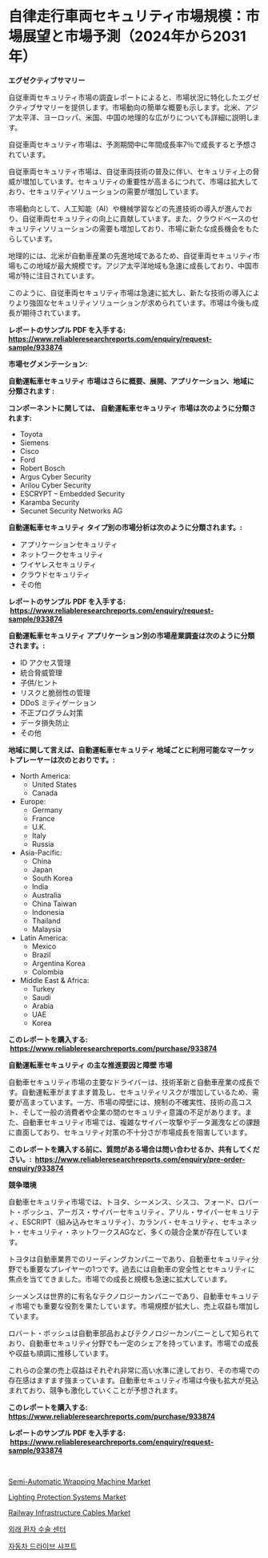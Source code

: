 <p><h1>自律走行車両セキュリティ市場規模：市場展望と市場予測（2024年から2031年）</h1></p><p><strong>エグゼクティブサマリー</strong></p>
<p><p>自従車両セキュリティ市場の調査レポートによると、市場状況に特化したエグゼクティブサマリーを提供します。市場動向の簡単な概要も示します。北米、アジア太平洋、ヨーロッパ、米国、中国の地理的な広がりについても詳細に説明します。</p><p>自従車両セキュリティ市場は、予測期間中に年間成長率7％で成長すると予想されています。</p><p>自従車両セキュリティ市場は、自従車両技術の普及に伴い、セキュリティ上の脅威が増加しています。セキュリティの重要性が高まるにつれて、市場は拡大しており、セキュリティソリューションの需要が増加しています。</p><p>市場動向として、人工知能（AI）や機械学習などの先進技術の導入が進んでおり、自従車両セキュリティの向上に貢献しています。また、クラウドベースのセキュリティソリューションの需要も増加しており、市場に新たな成長機会をもたらしています。</p><p>地理的には、北米が自動車産業の先進地域であるため、自従車両セキュリティ市場もこの地域が最大規模です。アジア太平洋地域も急速に成長しており、中国市場が特に注目されています。</p><p>このように、自従車両セキュリティ市場は急速に拡大し、新たな技術の導入によりより強固なセキュリティソリューションが求められています。市場は今後も成長が期待されています。</p></p>
<p><strong>レポートのサンプル PDF を入手する: <a href="https://www.reliableresearchreports.com/enquiry/request-sample/933874">https://www.reliableresearchreports.com/enquiry/request-sample/933874</a></strong></p>
<p><strong>市場セグメンテーション:</strong></p>
<p><strong> 自動運転車セキュリティ 市場はさらに概要、展開、アプリケーション、地域に分類されます :</strong></p>
<p><strong>コンポーネントに関しては、 自動運転車セキュリティ 市場は次のように分類されます: &nbsp;</strong></p>
<p><ul><li>Toyota</li><li>Siemens</li><li>Cisco</li><li>Ford</li><li>Robert Bosch</li><li>Argus Cyber Security</li><li>Arilou Cyber Security</li><li>ESCRYPT – Embedded Security</li><li>Karamba Security</li><li>Secunet Security Networks AG</li></ul></p>
<p><strong> 自動運転車セキュリティ タイプ別の市場分析は次のように分類されます。:</strong></p>
<p><ul><li>アプリケーションセキュリティ</li><li>ネットワークセキュリティ</li><li>ワイヤレスセキュリティ</li><li>クラウドセキュリティ</li><li>その他</li></ul></p>
<p><strong>レポートのサンプル PDF を入手する: &nbsp;<a href="https://www.reliableresearchreports.com/enquiry/request-sample/933874">https://www.reliableresearchreports.com/enquiry/request-sample/933874</a></strong></p>
<p><strong> 自動運転車セキュリティ アプリケーション別の市場産業調査は次のように分類されます。:</strong></p>
<p><ul><li>ID アクセス管理</li><li>統合脅威管理</li><li>子供/ヒント</li><li>リスクと脆弱性の管理</li><li>DDoS ミティゲーション</li><li>不正プログラム対策</li><li>データ損失防止</li><li>その他</li></ul></p>
<p><strong>地域に関して言えば、自動運転車セキュリティ 地域ごとに利用可能なマーケットプレーヤーは次のとおりです。:</strong></p>
<p><ul>
    <li>
        North America:
        <ul>
            <li>United States</li>
            <li>Canada</li>
        </ul>
    </li>
    <li>
        Europe:
        <ul>
            <li>Germany</li>
            <li>France</li>
            <li>U.K.</li>
            <li>Italy</li>
            <li>Russia</li>
        </ul>
    </li>
    <li>
        Asia-Pacific:
        <ul>
            <li>China</li>
            <li>Japan</li>
            <li>South Korea</li>
            <li>India</li>
            <li>Australia</li>
            <li>China Taiwan</li>
            <li>Indonesia</li>
            <li>Thailand</li>
            <li>Malaysia</li>
        </ul>
    </li>
    <li>
        Latin America:
        <ul>
            <li>Mexico</li>
            <li>Brazil</li>
            <li>Argentina Korea</li>
            <li>Colombia</li>
        </ul>
    </li>
    <li>
        Middle East & Africa:
        <ul>
            <li>Turkey</li>
            <li>Saudi</li>
            <li>Arabia</li>
            <li>UAE</li>
            <li>Korea</li>
        </ul>
    </li>
    </ul></p>
<p><strong>このレポートを購入する: &nbsp;<a href="https://www.reliableresearchreports.com/purchase/933874">https://www.reliableresearchreports.com/purchase/933874</a></strong></p>
<p><strong>自動運転車セキュリティ の主な推進要因と障壁 市場</strong></p>
<p><p>自動車セキュリティ市場の主要なドライバーは、技術革新と自動車産業の成長です。自動運転車がますます普及し、セキュリティリスクが増加しているため、需要が高まっています。一方、市場の障壁には、規制の不確実性、技術の高コスト、そして一般の消費者や企業の間のセキュリティ意識の不足があります。また、自動車セキュリティ市場では、複雑なサイバー攻撃やデータ漏洩などの課題に直面しており、セキュリティ対策の不十分さが市場成長を阻害しています。</p></p>
<p><strong>このレポートを購入する前に、質問がある場合は問い合わせるか、共有してください。:&nbsp; <a href="https://www.reliableresearchreports.com/enquiry/pre-order-enquiry/933874">https://www.reliableresearchreports.com/enquiry/pre-order-enquiry/933874</a></strong></p>
<p><strong>競争環境</strong></p>
<p><p>自動車セキュリティ市場では、トヨタ、シーメンス、シスコ、フォード、ロバート・ボッシュ、アーガス・サイバーセキュリティ、アリル・サイバーセキュリティ、ESCRIPT（組み込みセキュリティ）、カランバ・セキュリティ、セキュネット・セキュリティ・ネットワークスAGなど、多くの競合企業が存在しています。 </p><p>トヨタは自動車業界でのリーディングカンパニーであり、自動車セキュリティ分野でも重要なプレイヤーの1つです。過去には自動車の安全性とセキュリティに焦点を当ててきました。市場での成長と規模も急速に拡大しています。 </p><p>シーメンスは世界的に有名なテクノロジーカンパニーであり、自動車セキュリティ市場でも重要な役割を果たしています。市場規模が拡大し、売上収益も増加しています。 </p><p>ロバート・ボッシュは自動車部品およびテクノロジーカンパニーとして知られており、自動車セキュリティ分野でも一定のシェアを持っています。市場での成長や収益も順調に推移しています。 </p><p>これらの企業の売上収益はそれぞれ非常に高い水準に達しており、その市場での存在感はますます強まっています。自動車セキュリティ市場は今後も拡大が見込まれており、競争も激化していくことが予想されます。</p></p>
<p><strong>このレポートを購入する: &nbsp; <a href="https://www.reliableresearchreports.com/purchase/933874">https://www.reliableresearchreports.com/purchase/933874</a></strong></p>
<p><strong>レポートのサンプル PDF を入手する: &nbsp;<a href="https://www.reliableresearchreports.com/enquiry/request-sample/933874">https://www.reliableresearchreports.com/enquiry/request-sample/933874</a></strong><strong></strong></p>
<p>&nbsp;</p>
<p><p><a href="https://picayune-night-cbd.notion.site/Semi-Automatic-Wrapping-Machine-Market-Size-Growth-Outlook-from-2024-to-2031-projecting-at-Market--991bc2b0309e481e9093f8fa16248946">Semi-Automatic Wrapping Machine Market</a></p><p><a href="https://view.publitas.com/reportprime-1/lighting-protection-systems-market-research-report-forecasted-for-period-from-2024-2031-by-market-type-market-application-and-region/">Lighting Protection Systems Market</a></p><p><a href="https://github.com/nathandecarvalho/Market-Research-Report-List-2/blob/main/railway-infrastructure-cables-market.md">Railway Infrastructure Cables Market</a></p><p><a href="https://github.com/sougarounis/Market-Research-Report-List-2/blob/main/1456343184132.md">외래 환자 수술 센터</a></p><p><a href="https://medium.com/@cierrahayes645/%EC%9E%90%EB%8F%99%EC%B0%A8-%EA%B5%AC%EB%8F%99-%EC%B6%95-%EC%8B%9C%EC%9E%A5-%EC%8B%9C%EC%9E%A5-cagr-%EC%8B%9C%EC%9E%A5-%EB%8F%99%ED%96%A5-%EB%B0%8F-%EC%84%B1%EC%9E%A5-%EC%A0%84%EB%9E%B5%EC%97%90-%EB%8C%80%ED%95%9C-%ED%86%B5%EC%B0%B0%EB%A0%A5-f60c667b332a">자동차 드라이브 샤프트</a></p></p>